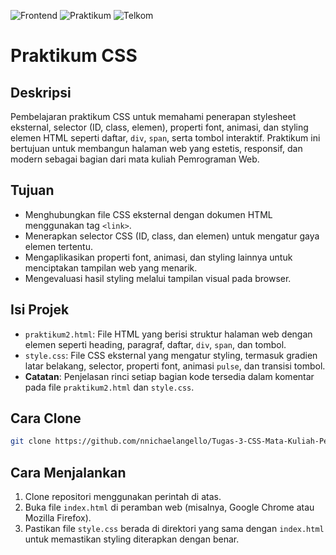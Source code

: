![Frontend](https://img.shields.io/badge/Frontend-CSS-blue)
![Praktikum](https://img.shields.io/badge/Praktikum-Pemrograman_Web-green)
![Telkom](https://img.shields.io/badge/Telkom-University-red)

# Praktikum CSS

## Deskripsi

Pembelajaran praktikum CSS untuk memahami penerapan stylesheet eksternal, selector (ID, class, elemen), properti font, animasi, dan styling elemen HTML seperti daftar, `div`, `span`, serta tombol interaktif. Praktikum ini bertujuan untuk membangun halaman web yang estetis, responsif, dan modern sebagai bagian dari mata kuliah Pemrograman Web.

## Tujuan

- Menghubungkan file CSS eksternal dengan dokumen HTML menggunakan tag `<link>`.
- Menerapkan selector CSS (ID, class, dan elemen) untuk mengatur gaya elemen tertentu.
- Mengaplikasikan properti font, animasi, dan styling lainnya untuk menciptakan tampilan web yang menarik.
- Mengevaluasi hasil styling melalui tampilan visual pada browser.

## Isi Projek

- `praktikum2.html`: File HTML yang berisi struktur halaman web dengan elemen seperti heading, paragraf, daftar, `div`, `span`, dan tombol.
- `style.css`: File CSS eksternal yang mengatur styling, termasuk gradien latar belakang, selector, properti font, animasi `pulse`, dan transisi tombol.
- **Catatan**: Penjelasan rinci setiap bagian kode tersedia dalam komentar pada file `praktikum2.html` dan `style.css`.

## Cara Clone

```bash
git clone https://github.com/nnichaelangello/Tugas-3-CSS-Mata-Kuliah-Pemrograman-Website.git
```

## Cara Menjalankan

1. Clone repositori menggunakan perintah di atas.
2. Buka file `index.html` di peramban web (misalnya, Google Chrome atau Mozilla Firefox).
3. Pastikan file `style.css` berada di direktori yang sama dengan `index.html` untuk memastikan styling diterapkan dengan benar.
